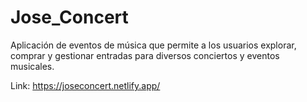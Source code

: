 # Jose_Concert
Aplicación de eventos de música que permite a los usuarios explorar, comprar y gestionar entradas para diversos conciertos y eventos musicales.

Link: https://joseconcert.netlify.app/
